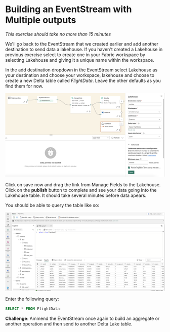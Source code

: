 # Building an EventStream with Multiple outputs 

*This exercise should take no more than 15 minutes*

We'll go back to the EventStream that we created earlier and add another destination to send data a lakehouse. If you haven't created a Lakehouse in previous exercise select to create one in your Fabric workspace by selecting Lakehouse and giving it a unique name within the workspace.

In the add destination dropdown in the EventStream select Lakehouse as your destination and choose your workspace, lakehouse and choose to create a new Delta table called *FlightData*. Leave the other defaults as you find them for now.

![alt text](../images/lakehouse_destination.png)

Click on save now and drag the link from Manage Fields to the Lakehouse. Click on the **publish** button to complete and see your data going into the Lakehouse table. It should take several minutes before data apears.

You should be able to query the table like so:

![alt text](../images/eventstreams_lakehouse.png)

Enter the following query:

```SQL
SELECT * FROM FlightData
```

**Challenge**: Ammend the EventStream once again to build an aggregate or another operation and then send to another Delta Lake table.